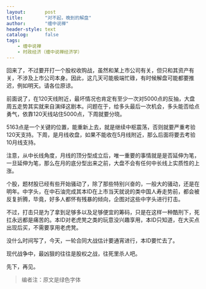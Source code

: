 ```yaml
---
layout:       post
title:        "对不起，晚到的解盘"
author:       "缠中说禅"
header-style: text
catalog:      false
tags:
    - 缠中说禅
    - 时政经济（缠中说禅经济学）
---
```


回来了，不过要开打一个股权收购战，虽然和某上市公司有关，但只和其资产有关，不涉及上市公司本身。因此，这几天可能极端忙碌，有时候解盘可能都要推迟，例如明天。请各位原谅。



前面说了，在120天线附近，最坏情况也肯定有至少一次对5000点的反抽，大盘周五走势其实就来自演绎这剧本。问题在于，给多头最后一次机会，多头能否给点勇气，依靠120天线站住5000点，下周就要分晓。



5163点是一个关键的位置，能重新上去，就是继续中枢震荡，否则就要严重考验120天支持。下周，是月线收盘，如果不能收在5月线附近，那么后面将要去考验10月线支持。



注意，从中长线角度，月线的顶分型成立后，唯一重要的事情就是是否延伸为笔，一旦延伸为笔，那么在月的底分型出来之前，大盘不会有任何中长线上实质性的上涨。



个股，题材股已经有些开始骚动了，除了那些特别兴奋的，一般大的骚动，还是在明年。中字头，在中石油完成其本ID在上市当天就说的类中国人寿走势前，都会被反复折腾，毕竟，好多人都怀有残暴的倾向，企图对这些中字头进行打击。



不过，打击只是为了拿到足够多以及足够便宜的筹码，只是在这样一种酷刑下，死扛永远都是痛苦的。本ID对老虎凳之类的玩意没兴趣享用，本ID只知道，在大买点出现后买，不需要享用老虎凳。



没什么时间写了，今天，一轮合同大战估计要通宵进行，本ID要忙去了。



现代战争中，最凶狠的往往是股权之战，往死里杀人吧。



先下，再见。



> 编者注：原文是绿色字体
